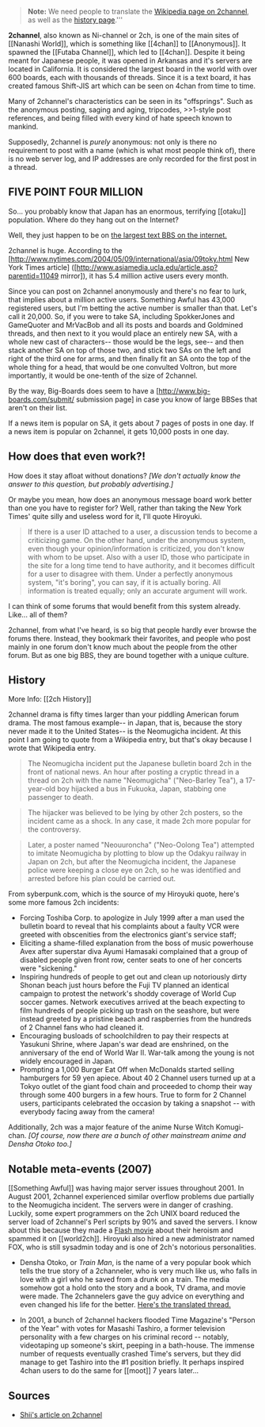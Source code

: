 > **Note:** We need people to translate the [Wikipedia page on 2channel](https://ja.wikipedia.org/wiki/2%E3%81%A1%E3%82%83%E3%82%93%E3%81%AD%E3%82%8B), as well as the [history page](https://ja.wikipedia.org/wiki/2%E3%81%A1%E3%82%83%E3%82%93%E3%81%AD%E3%82%8B%E3%81%AE%E6%AD%B4%E5%8F%B2).'''

**2channel**, also known as Ni-channel or 2ch, is one of the main sites of [[Nanashi World]], which is something like [[4chan]] to [[Anonymous]]. It spawned the  [[Futaba Channel]], which led to [[4chan]]. Despite it being meant for Japanese people, it was opened in Arkansas and it's servers are located in California. It is considered the largest board in the world with over 600 boards, each with thousands of threads. Since it is a text board, it has created famous Shift-JIS art which can be seen on 4chan from time to time.

Many of 2channel's characteristics can be seen in its "offsprings". Such as the anonymous posting, saging and aging, tripcodes, >>1-style post references, and being filled with every kind of hate speech known to mankind.

Supposedly, 2channel is *purely* anonymous: not only is there no requirement to post with a name (which is what most people think of), there is no web server log, and IP addresses are only recorded for the first post in a thread.

## FIVE POINT FOUR MILLION

So... you probably know that Japan has an enormous, terrifying [[otaku]] population. Where do they hang out on the Internet?

Well, they just happen to be on [the largest text BBS on the internet.](http://2ch.net/)

2channel is huge. According to the [http://www.nytimes.com/2004/05/09/international/asia/09toky.html New York Times article] ([http://www.asiamedia.ucla.edu/article.asp?parentid=11049 mirror]), it has 5.4 million active users every month.

Since you can post on 2channel anonymously and there's no fear to lurk, that implies about a million active users. Something Awful has 43,000 registered users, but I'm betting the active number is smaller than that. Let's call it 20,000. So, if you were to take SA, including SpokkerJones and GameQuoter and MrVacBob and all its posts and boards and Goldmined threads, and then next to it you would place an entirely new SA, with a whole new cast of characters-- those would be the legs, see-- and then stack another SA on top of those two, and stick two SAs on the left and right of the third one for arms, and then finally fit an SA onto the top of the whole thing for a head, that would be one convulted Voltron, but more importantly, it would be one-tenth of the size of 2channel.

By the way, Big-Boards does seem to have a [http://www.big-boards.com/submit/ submission page] in case you know of large BBSes that aren't on their list.

If a news item is popular on SA, it gets about 7 pages of posts in one day. If a news item is popular on 2channel, it gets 10,000 posts in one day.

## How does that even work?!

How does it stay afloat without donations? *[We don't actually know the answer to this question, but probably advertising.]*

Or maybe you mean, how does an anonymous message board work better than one you have to register for? Well, rather than taking the New York Times' quite silly and useless word for it, I'll quote Hiroyuki.

> If there is a user ID attached to a user, a discussion tends to become a criticizing game. On the other hand, under the anonymous system, even though your opinion/information is criticized, you don't know with whom to be upset. Also with a user ID, those who participate in the site for a long time tend to have authority, and it becomes difficult for a user to disagree with them. Under a perfectly anonymous system, "it's boring", you can say, if it is actually boring. All information is treated equally; only an accurate argument will work.

I can think of some forums that would benefit from this system already. Like... all of them?

2channel, from what I've heard, is so big that people hardly ever browse the forums there. Instead, they bookmark their favorites, and people who post mainly in one forum don't know much about the people from the other forum. But as one big BBS, they are bound together with a unique culture.

## History

More Info: [[2ch History]]

2channel drama is fifty times larger than your piddling American forum drama. The most famous example-- in Japan, that is, because the story never made it to the United States-- is the Neomugicha incident. At this point I am going to quote from a Wikipedia entry, but that's okay because I wrote that Wikipedia entry.

> The Neomugicha incident put the Japanese bulletin board 2ch in the front of national news. An hour after posting a cryptic thread in a thread on 2ch with the name "Neomugicha" ("Neo-Barley Tea"), a 17-year-old boy hijacked a bus in Fukuoka, Japan, stabbing one passenger to death.

> The hijacker was believed to be lying by other 2ch posters, so the incident came as a shock. In any case, it made 2ch more popular for the controversy.

> Later, a poster named "Neouuroncha" ("Neo-Oolong Tea") attempted to imitate Neomugicha by plotting to blow up the Odakyu railway in Japan on 2ch, but after the Neomugicha incident, the Japanese police were keeping a close eye on 2ch, so he was identified and arrested before his plan could be carried out.

From syberpunk.com, which is the source of my Hiroyuki quote, here's some more famous 2ch incidents:

* Forcing Toshiba Corp. to apologize in July 1999 after a man used the bulletin board to reveal that his complaints about a faulty VCR were greeted with obscenities from the electronics giant's service staff;
* Eliciting a shame-filled explanation from the boss of music powerhouse Avex after superstar diva Ayumi Hamasaki complained that a group of disabled people given front row, center seats to one of her concerts were "sickening."
* Inspiring hundreds of people to get out and clean up notoriously dirty Shonan beach just hours before the Fuji TV planned an identical campaign to protest the network's shoddy coverage of World Cup soccer games. Network executives arrived at the beach expecting to film hundreds of people picking up trash on the seashore, but were instead greeted by a pristine beach and raspberries from the hundreds of 2 Channel fans who had cleaned it.
* Encouraging busloads of schoolchildren to pay their respects at Yasukuni Shrine, where Japan's war dead are enshrined, on the anniversary of the end of World War II. War-talk among the young is not widely encouraged in Japan.
* Prompting a 1,000 Burger Eat Off when McDonalds started selling hamburgers for 59 yen apiece. About 40 2 Channel users turned up at a Tokyo outlet of the giant food chain and proceeded to chomp their way through some 400 burgers in a few hours. True to form for 2 Channel users, participants celebrated the occasion by taking a snapshot -- with everybody facing away from the camera!

Additionally, 2ch was a major feature of the anime Nurse Witch Komugi-chan. *[Of course, now there are a bunch of other mainstream anime and Densha Otoko too.]*

## Notable meta-events (2007)

[[Something Awful]] was having major server issues throughout 2001. In August 2001, 2channel experienced similar overflow problems due partially to the Neomugicha incident. The servers were in danger of crashing. Luckily, some expert programmers on the 2ch UNIX board reduced the server load of 2channel's Perl scripts by 90% and saved the servers. I know about this because they made a [Flash movie](http://www.geocities.co.jp/Stylish-Monotone/5980/unix.swf) about their heroism and spammed it on [[world2ch]]. Hiroyuki also hired a new administrator named FOX, who is still sysadmin today and is one of 2ch's notorious personalities.

* Densha Otoko, or *Train Man*, is the name of a very popular book which tells the true story of a 2channeler, who is very much like us, who falls in love with a girl who he saved from a drunk on a train. The media somehow got a hold onto the story and a book, TV drama, and movie were made. The 2channelers gave the guy advice on everything and even changed his life for the better. [Here's the translated thread.](http://www.rinji.tv/densha/index.html)

* In 2001, a bunch of 2channel hackers flooded Time Magazine's "Person of the Year" with votes for Masashi Tashiro, a former television personality with a few charges on his criminal record -- notably, videotaping up someone's skirt, peeping in a bath-house. The immense number of requests eventually crashed Time's servers, but they did manage to get Tashiro into the #1 position briefly. It perhaps inspired 4chan users to do the same for [[moot]] 7 years later...

## Sources

* [Shii's article on 2channel](http://shii.org/knows/2channel)
